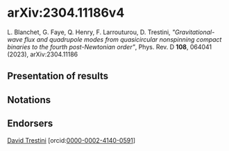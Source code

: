 # arXiv:2304.11186v4

L. Blanchet, G. Faye, Q. Henry, F. Larrouturou, D. Trestini, *"Gravitational-wave flux and quadrupole modes from quasicircular nonspinning compact binaries to the fourth post-Newtonian order"*, Phys. Rev. D **108**, 064041 (2023), arXiv:2304.11186

## Presentation of results

## Notations

## Endorsers

[David Trestini](https://github.com/davidtrestini) [orcid:[0000-0002-4140-0591](https://orcid.org/0000-0002-4140-0591)]
